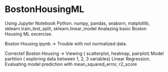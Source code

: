 # BostonHousingML
Using Jupyter Notebook Python. numpy, pandas, seaborn, matplotlib, sklearn.train_test_split, sklearn.linear_model
Analazing basic Boston Housing ML excercise. 

Boston Housing.ipynb -> Trouble with not normalized data.

Correctef Boston Housing -> 
  Viewing ( scatterplot, heatmap, pairplot)
  Model partition ( exploring data between 1, 2, 3 variables)
  Linear Regression. Evaluating model prediction with mean_squared_error, r2_score
